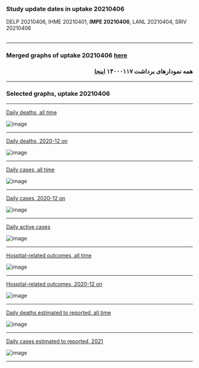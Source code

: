 
### Study update dates in uptake 20210406

DELP 20210406, IHME 20210401, **IMPE 20210406**, LANL 20210404, SRIV 20210406
<br/><br/>

****

### Merged graphs of uptake 20210406 [here](https://github.com/pourmalek/covir2/blob/main/20210406/graphs%20merged%20uptake%2020210406.pdf)

<div dir="rtl">
  
###  همه نمودارهای برداشت ۱۴۰۰۰۱۱۷ [اینجا](https://github.com/pourmalek/covir2/blob/main/20210406/graphs%20merged%20uptake%2020210406.pdf)
  
<div dir="ltr">

****

### Selected graphs, uptake 20210406

****

[Daily deaths, all time](https://github.com/pourmalek/covir2/blob/main/20210406/output/merge/graph%2011a%20COVID-19%20daily%20deaths%2C%20Iran%2C%20reference%20scenarios.pdf)

![image](https://user-images.githubusercontent.com/30849720/117931867-90e95400-b2b4-11eb-9770-1841c9e487e9.png)

****

[Daily deaths, 2020-12 on](https://github.com/pourmalek/covir2/blob/main/20210406/output/merge/graph%2012a%20COVID-19%20daily%20deaths%2C%20Iran%2C%20reference%20scenarios%2C%202020-12-01%20on.pdf)

![image](https://user-images.githubusercontent.com/30849720/117932039-c7bf6a00-b2b4-11eb-872f-9c754a6ff2e5.png)

****

[Daily cases, all time](https://github.com/pourmalek/covir2/blob/main/20210406/output/merge/graph%2021a%20COVID-19%20daily%20cases%2C%20Iran%2C%20reference%20scenarios.pdf)

![image](https://user-images.githubusercontent.com/30849720/117932183-ef163700-b2b4-11eb-8544-f625e61fcd13.png)

****

[Daily cases, 2020-12 on](https://github.com/pourmalek/covir2/blob/main/20210406/output/merge/graph%2022a%20COVID-19%20daily%20cases%2C%20Iran%2C%20reference%20scenarios%2C%202020-12-01%20on.pdf)

![image](https://user-images.githubusercontent.com/30849720/117932341-140aaa00-b2b5-11eb-94e0-d702dbe1570d.png)

****

[Daily active cases](https://github.com/pourmalek/covir2/blob/main/20210406/output/merge/graph%2062.1%20COVID-19%20daily%20active%20cases%20wo%20GHAN%20Hijri.pdf)

![image](https://user-images.githubusercontent.com/30849720/117932461-40262b00-b2b5-11eb-9741-f42f7f3e329e.png)

****

[Hospital-related outcomes, all time](https://github.com/pourmalek/covir2/blob/main/20210406/output/merge/graph%2071%20COVID-19%20hospital-related%20outcomes.pdf)

![image](https://user-images.githubusercontent.com/30849720/117932645-78c60480-b2b5-11eb-8d4d-8b8fe60547c7.png)

****

[Hospital-related outcomes, 2020-12 on](https://github.com/pourmalek/covir2/blob/main/20210406/output/merge/graph%2073%20COVID-19%20hospital-related%20outcomes%2C%20wo%20extremes%2C%202020-12-01%20on.pdf)

![image](https://user-images.githubusercontent.com/30849720/117932792-a90da300-b2b5-11eb-8092-7c9d8d9d8181.png)

****

[Daily deaths estimated to reported, all time](https://github.com/pourmalek/covir2/blob/main/20210406/output/merge/graph%2091%20COVID-19%20daily%20deaths%20estimated%20to%20reported%2C%20Iran%2C%20reference%20scenarios.pdf)

![image](https://user-images.githubusercontent.com/30849720/117932952-e2dea980-b2b5-11eb-86f6-2abe7bf1530f.png)

****

[Daily cases estimated to reported, 2021](https://github.com/pourmalek/covir2/blob/main/20210406/output/merge/graph%2093%20COVID-19%20daily%20cases%20estimated%20to%20reported%2C%20Iran%2C%20reference%20scenarios%2C%202021-01-01%20on.pdf)

![image](https://user-images.githubusercontent.com/30849720/117933096-0e619400-b2b6-11eb-902a-1032bc0cc138.png)

****

